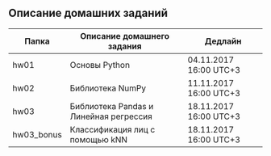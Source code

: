 ## Описание домашних заданий

|Папка|Описание домашнего задания|Дедлайн|
|-----|--------------------------|-------|
|hw01|Основы Python|04.11.2017 16:00 UTC+3|
|hw02|Библиотека NumPy|11.11.2017 16:00 UTC+3|
|hw03|Библиотека Pandas и Линейная регрессия|18.11.2017 16:00 UTC+3|
|hw03_bonus|Классификация лиц с помощью kNN|18.11.2017 16:00 UTC+3|
